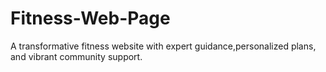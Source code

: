 # Fitness-Web-Page
A transformative fitness website with expert guidance,personalized plans, and vibrant community support.
